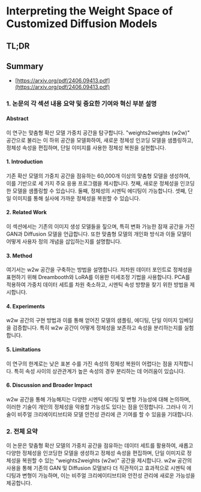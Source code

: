 # Interpreting the Weight Space of Customized Diffusion Models
## TL;DR
## Summary
- [https://arxiv.org/pdf/2406.09413.pdf](https://arxiv.org/pdf/2406.09413.pdf)

### 1. 논문의 각 섹션 내용 요약 및 중요한 기여와 혁신 부분 설명

#### Abstract
이 연구는 맞춤형 확산 모델 가중치 공간을 탐구합니다. "weights2weights (w2w)" 공간으로 불리는 이 하위 공간을 모델화하여, 새로운 정체성 인코딩 모델을 샘플링하고, 정체성 속성을 편집하며, 단일 이미지를 사용한 정체성 복원을 실현합니다.

#### 1. Introduction
기존 확산 모델의 가중치 공간을 점유하는 60,000개 이상의 맞춤형 모델을 생성하여, 이를 기반으로 세 가지 주요 응용 프로그램을 제시합니다. 첫째, 새로운 정체성을 인코딩한 모델을 샘플링할 수 있습니다. 둘째, 정체성의 시멘틱 에디팅이 가능합니다. 셋째, 단일 이미지를 통해 실사에 가까운 정체성을 복원할 수 있습니다.

#### 2. Related Work
이 섹션에서는 기존의 이미지 생성 모델들을 짚으며, 특히 변화 가능한 잠재 공간을 가진 GAN과 Diffusion 모델을 언급합니다. 또한 맞춤형 모델의 개인화 방식과 이들 모델이 어떻게 사용자 정의 개념을 삽입하는지를 설명합니다.

#### 3. Method
여기서는 w2w 공간을 구축하는 방법을 설명합니다. 저차원 데이터 포인트로 정체성을 표현하기 위해 Dreambooth와 LoRA를 이용한 미세조정 기법을 사용합니다. PCA를 적용하여 가중치 데이터 세트를 차원 축소하고, 시멘틱 속성 방향을 찾기 위한 방법을 제시합니다.

#### 4. Experiments
w2w 공간의 구현 방법과 이를 통해 얻어진 모델의 샘플링, 에디팅, 단일 이미지 임베딩을 검증합니다. 특히 w2w 공간이 어떻게 정체성을 보존하고 속성을 분리하는지를 실험합니다.

#### 5. Limitations
이 연구의 한계로는 낮은 표본 수를 가진 속성의 정체성 복원이 어렵다는 점을 지적합니다. 특히 속성 사이의 상관관계가 높은 속성의 경우 분리하는 데 어려움이 있습니다.

#### 6. Discussion and Broader Impact
w2w 공간을 통해 가능해지는 다양한 시멘틱 에디팅 및 변형 가능성에 대해 논의하며, 이러한 기술이 개인의 정체성을 악용할 가능성도 있다는 점을 인정합니다. 그러나 이 기술이 비주얼 크리에이티브티와 모델 안전성 관리에 큰 기여를 할 수 있음을 기대합니다.

### 2. 전체 요약
이 논문은 맞춤형 확산 모델의 가중치 공간을 점유하는 데이터 세트를 활용하여, 새롭고 다양한 정체성을 인코딩한 모델을 생성하고 정체성 속성을 편집하며, 단일 이미지로 정체성을 복원할 수 있는 "weights2weights (w2w)" 공간을 제시합니다. w2w 공간의 사용을 통해 기존의 GAN 및 Diffusion 모델보다 더 직관적이고 효과적으로 시멘틱 에디팅과 변형이 가능하며, 이는 비주얼 크리에이티브티와 안전성 관리에 새로운 가능성을 제공합니다.